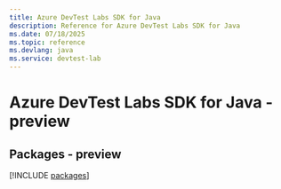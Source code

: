 ```yaml
---
title: Azure DevTest Labs SDK for Java
description: Reference for Azure DevTest Labs SDK for Java
ms.date: 07/18/2025
ms.topic: reference
ms.devlang: java
ms.service: devtest-lab
---
```

# Azure DevTest Labs SDK for Java - preview
## Packages - preview
[!INCLUDE [packages](devtest-labs-index.md)]